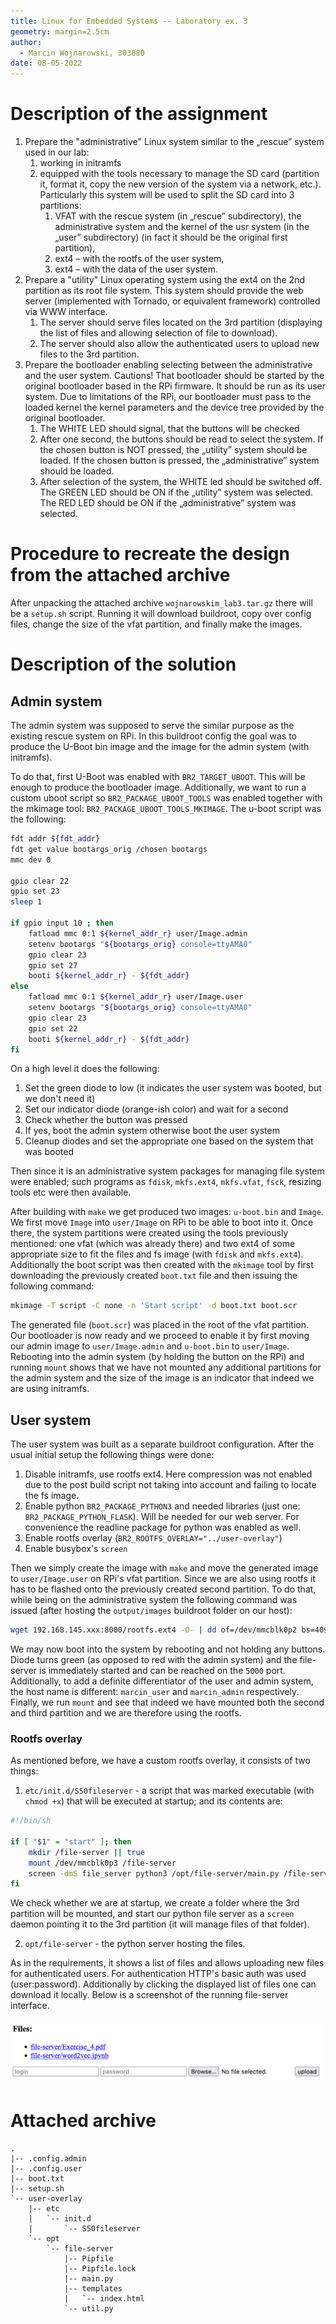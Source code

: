 ```yaml
---
title: Linux for Embedded Systems -- Laboratory ex. 3
geometry: margin=2.5cm
author:
  - Marcin Wojnarowski, 303880
date: 08-05-2022
---
```


# Description of the assignment

1. Prepare the "administrative" Linux system similar to the „rescue” system used in our lab:
   1. working in initramfs
   2. equipped with the tools necessary to manage the SD card (partition it, format it, copy the new version of the system via a network, etc.). Particularly this system will be used to split the SD card into 3 partitions:
      1. VFAT with the rescue system (in „rescue” subdirectory), the administrative system and the kernel of the usr system (in the „user” subdirectory) (in fact it should be the original first partition),
      2. ext4 – with the rootfs of the user system,
      3. ext4 – with the data of the user system.
2. Prepare a "utility" Linux operating system using the ext4 on the 2nd partition as its root file system. This system should provide the web server (implemented with Tornado, or equivalent framework) controlled via WWW interface.
   1. The server should serve files located on the 3rd partition (displaying the list of files and allowing selection of file to download).
   2. The server should also allow the authenticated users to upload new files to the 3rd partition.
3. Prepare the bootloader enabling selecting between the administrative and the user system. Cautions! That bootloader should be started by the original bootloader based in the RPi firmware. It should be run as its user system. Due to limitations of the RPi, our bootloader must pass to the loaded kernel the kernel parameters and the device tree provided by the original bootloader.
   1. The WHITE LED should signal, that the buttons will be checked
   2. After one second, the buttons should be read to select the system. If the chosen button is NOT pressed, the „utility” system should be loaded. If the chosen button is pressed, the „administrative” system should be loaded.
   3. After selection of the system, the WHITE led should be switched off. The GREEN LED should be ON if the „utility” system was selected. The RED LED should be ON if the „administrative” system was selected.

# Procedure to recreate the design from the attached archive

After unpacking the attached archive `wojnarowskim_lab3.tar.gz` there will be a `setup.sh` script. Running it will download buildroot, copy over config files, change the size of the vfat partition, and finally make the images.

# Description of the solution

## Admin system

The admin system was supposed to serve the similar purpose as the existing rescue system on RPi. In this buildroot config the goal was to produce the U-Boot bin image and the image for the admin system (with initramfs).

To do that, first U-Boot was enabled with `BR2_TARGET_UBOOT`. This will be enough to produce the bootloader image. Additionally, we want to run a custom uboot script so `BR2_PACKAGE_UBOOT_TOOLS` was enabled together with the mkimage tool: `BR2_PACKAGE_UBOOT_TOOLS_MKIMAGE`. The u-boot script was the following:

```sh
fdt addr ${fdt_addr}
fdt get value bootargs_orig /chosen bootargs
mmc dev 0

gpio clear 22
gpio set 23
sleep 1

if gpio input 10 ; then
    fatload mmc 0:1 ${kernel_addr_r} user/Image.admin
    setenv bootargs "${bootargs_orig} console=ttyAMA0"
    gpio clear 23
    gpio set 27
    booti ${kernel_addr_r} - ${fdt_addr}
else
    fatload mmc 0:1 ${kernel_addr_r} user/Image.user
    setenv bootargs "${bootargs_orig} console=ttyAMA0"
    gpio clear 23
    gpio set 22
    booti ${kernel_addr_r} - ${fdt_addr}
fi
```

On a high level it does the following:

1. Set the green diode to low (it indicates the user system was booted, but we don't need it)
2. Set our indicator diode (orange-ish color) and wait for a second
3. Check whether the button was pressed
4. If yes, boot the admin system otherwise boot the user system
5. Cleanup diodes and set the appropriate one based on the system that was booted

Then since it is an administrative system packages for managing file system were enabled; such programs as `fdisk`, `mkfs.ext4`, `mkfs.vfat`, `fsck`, resizing tools etc were then available.

After building with `make` we get produced two images: `u-boot.bin` and `Image`. We first move `Image` into `user/Image` on RPi to be able to boot into it. Once there, the system partitions were created using the tools previously mentioned: one vfat (which was already there) and two ext4 of some appropriate size to fit the files and fs image (with `fdisk` and `mkfs.ext4`). Additionally the boot script was then created with the `mkimage` tool by first downloading the previously created `boot.txt` file and then issuing the following command:

```sh
mkimage -T script -C none -n 'Start script' -d boot.txt boot.scr
```

The generated file (`boot.scr`) was placed in the root of the vfat partition. Our bootloader is now ready and we proceed to enable it by first moving our admin image to `user/Image.admin` and `u-boot.bin` to `user/Image`. Rebooting into the admin system (by holding the button on the RPi) and running `mount` shows that we have not mounted any additional partitions for the admin system and the size of the image is an indicator that indeed we are using initramfs.

## User system

The user system was built as a separate buildroot configuration. After the usual initial setup the following things were done:

1. Disable initramfs, use rootfs ext4. Here compression was not enabled due to the post build script not taking into account and failing to locate the fs image.
2. Enable python `BR2_PACKAGE_PYTHON3` and needed libraries (just one: `BR2_PACKAGE_PYTHON_FLASK`). Will be needed for our web server. For convenience the readline package for python was enabled as well.
3. Enable rootfs overlay (`BR2_ROOTFS_OVERLAY="../user-overlay"`)
4. Enable busybox's `screen`

Then we simply create the image with `make` and move the generated image to `user/Image.user` on RPi's vfat partition. Since we are also using rootfs it has to be flashed onto the previously created second partition. To do that, while being on the administrative system the following command was issued (after hosting the `output/images` buildroot folder on our host):

```sh
wget 192.168.145.xxx:8000/rootfs.ext4 -O- | dd of=/dev/mmcblk0p2 bs=4096
```

We may now boot into the system by rebooting and not holding any buttons. Diode turns green (as opposed to red with the admin system) and the file-server is immediately started and can be reached on the `5000` port. Additionally, to add a definite differentiator of the user and admin system, the host name is different: `marcin_user` and `marcin_admin` respectively. Finally, we run `mount` and see that indeed we have mounted both the second and third partition and we are therefore using the rootfs.

### Rootfs overlay

As mentioned before, we have a custom rootfs overlay, it consists of two things:

1. `etc/init.d/S50fileserver` - a script that was marked executable (with `chmod +x`) that will be executed at startup; and its contents are:

```sh
#!/bin/sh

if [ "$1" = "start" ]; then
    mkdir /file-server || true
    mount /dev/mmcblk0p3 /file-server
    screen -dmS file_server python3 /opt/file-server/main.py /file-server
fi
```

We check whether we are at startup, we create a folder where the 3rd partition will be mounted, and start our python file server as a `screen` daemon pointing it to the 3rd partition (it will manage files of that folder).

2. `opt/file-server` - the python server hosting the files.

As in the requirements, it shows a list of files and allows uploading new files for authenticated users. For authentication HTTP's basic auth was used (user:password). Additionally by clicking the displayed list of files one can download it locally. Below is a screenshot of the running file-server interface.

![file-server interface](file-server.png)

# Attached archive

```
.
|-- .config.admin
|-- .config.user
|-- boot.txt
|-- setup.sh
`-- user-overlay
    |-- etc
    |   `-- init.d
    |       `-- S50fileserver
    `-- opt
        `-- file-server
            |-- Pipfile
            |-- Pipfile.lock
            |-- main.py
            |-- templates
            |   `-- index.html
            `-- util.py
```
